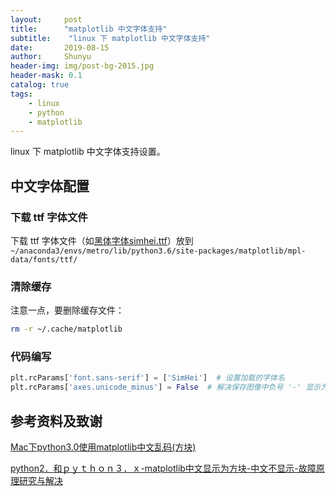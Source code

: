 ```yaml
---
layout:     post
title:      "matplotlib 中文字体支持"
subtitle:    "linux 下 matplotlib 中文字体支持"
date:       2019-08-15
author:     Shunyu
header-img: img/post-bg-2015.jpg
header-mask: 0.1
catalog: true
tags:
    - linux
    - python
    - matplotlib
---
```




linux 下 matplotlib 中文字体支持设置。



## 中文字体配置

### 下载 ttf 字体文件

下载 ttf 字体文件（如[黑体字体simhei.ttf](https://link.zhihu.com/?target=http%3A//www.font5.com.cn/font_download.php%3Fid%3D151%26part%3D1237887120)）放到 `~/anaconda3/envs/metro/lib/python3.6/site-packages/matplotlib/mpl-data/fonts/ttf/`



### 清除缓存

注意一点，要删除缓存文件：

```bash
rm -r ~/.cache/matplotlib
```



### 代码编写

```python
plt.rcParams['font.sans-serif'] = ['SimHei']  # 设置加载的字体名
plt.rcParams['axes.unicode_minus'] = False  # 解决保存图像中负号 '-' 显示为方块的问题
```



## 参考资料及致谢

[Mac下python3.0使用matplotlib中文乱码(方块)](https://blog.csdn.net/qq_24326765/article/details/82467154)

[python2．和ｐｙｔｈｏｎ３．ｘ-matplotlib中文显示为方块-中文不显示-故障原理研究与解决](https://blog.csdn.net/appleyuchi/article/details/82958813)